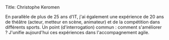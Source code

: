 Title: Christophe Keromen

En parallèle de plus de 25 ans d'IT, j'ai également une expérience de 20 ans de théâtre (acteur, metteur en scène, animateur) et de la compétition dans différents sports.
Un point (d'interrogation) commun : comment s'améliorer ?
J'unifie aujourd'hui ces expériences dans l'accompagnement agile.
